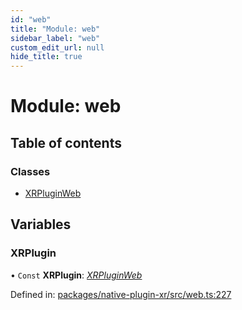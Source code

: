 ```yaml
---
id: "web"
title: "Module: web"
sidebar_label: "web"
custom_edit_url: null
hide_title: true
---
```


# Module: web

## Table of contents

### Classes

- [XRPluginWeb](../classes/web.xrpluginweb.md)

## Variables

### XRPlugin

• `Const` **XRPlugin**: [*XRPluginWeb*](../classes/web.xrpluginweb.md)

Defined in: [packages/native-plugin-xr/src/web.ts:227](https://github.com/xr3ngine/xr3ngine/blob/2d83606b6/packages/native-plugin-xr/src/web.ts#L227)
